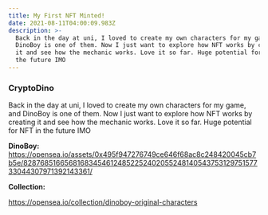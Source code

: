 ```yaml
---
title: My First NFT Minted!
date: 2021-08-11T04:00:09.983Z
description: >-
  Back in the day at uni, I loved to create my own characters for my game, and
  DinoBoy is one of them. Now I just want to explore how NFT works by creating
  it and see how the mechanic works. Love it so far. Huge potential for NFT in
  the future IMO
---
```

### CryptoDino

Back in the day at uni, I loved to create my own characters for my game, and DinoBoy is one of them. Now I just want to explore how NFT works by creating it and see how the mechanic works. Love it so far. Huge potential for NFT in the future IMO



**DinoBoy:** https://opensea.io/assets/0x495f947276749ce646f68ac8c248420045cb7b5e/82876851665681683454612485225240205524814054375312975157733044307971392143361/



**Collection:**

https://opensea.io/collection/dinoboy-original-characters